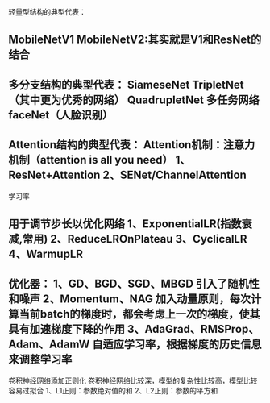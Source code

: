 轻量型结构的典型代表：

MobileNetV1
MobileNetV2:其实就是V1和ResNet的结合
--------------------------------------
多分支结构的典型代表：
SiameseNet
TripletNet（其中更为优秀的网络）
QuadrupletNet
多任务网络
faceNet（人脸识别）
--------------------------------------
Attention结构的典型代表：
Attention机制：注意力机制（attention is all you need）
1、ResNet+Attention
2、SENet/ChannelAttention
--------------------------------------
学习率

用于调节步长以优化网络
1、ExponentialLR(指数衰减,常用)
2、ReduceLROnPlateau
3、CyclicalLR
4、WarmupLR
----------------------------------------
优化器：
1、GD、BGD、SGD、MBGD
引入了随机性和噪声
2、Momentum、NAG
加入动量原则，每次计算当前batch的梯度时，都会考虑上一次的梯度，使其具有加速梯度下降的作用
3、AdaGrad、RMSProp、Adam、AdamW
自适应学习率，根据梯度的历史信息来调整学习率
----------------------------------------
卷积神经网络添加正则化
卷积神经网络比较深，模型的复杂性比较高，模型比较容易过拟合
1、L1正则：参数绝对值的和
2、L2正则：参数的平方和